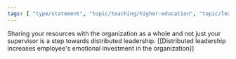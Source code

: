 ```yaml
---
tags: [ "type/statement", "topic/teaching/higher-education", "topic/leadership" ]
---
```

Sharing your resources with the organization as a whole and not just your supervisor is a step towards distributed leadership. [[Distributed leadership increases employee's emotional investment in the organization]]